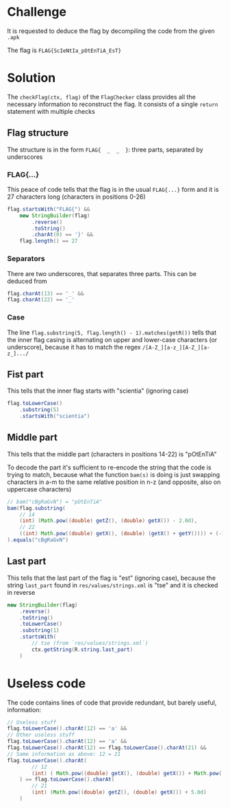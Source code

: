 # Challenge
It is requested to deduce the flag by decompiling the code from the given `.apk`

The flag is `FLAG{ScIeNtIa_pOtEnTiA_EsT}`

# Solution
The `checkFlag(ctx, flag)` of the `FlagChecker` class provides all the necessary information to reconstruct the flag.
It consists of a single `return` statement with multiple checks

## Flag structure
The structure is in the form `FLAG{  _  _  }`: three parts, separated by underscores

### FLAG{...}
This peace of code tells that the flag is in the usual `FLAG{...}` form and it is 27 characters long (characters in positions 0-26)
```java
flag.startsWith("FLAG{") &&
    new StringBuilder(flag)
        .reverse()
        .toString()
        .charAt(0) == '}' &&
    flag.length() == 27
```

### Separators
There are two underscores, that separates three parts.
This can be deduced from
```java
flag.charAt(13) == '_' &&
flag.charAt(22) == '_'
```

### Case
The line `flag.substring(5, flag.length() - 1).matches(getR())` tells that the inner flag casing is alternating on upper and lower-case characters (or underscore), because it has to match the regex `/[A-Z_][a-z_][A-Z_][a-z_].../`

## Fist part
This tells that the inner flag starts with "scientia" (ignoring case)
```java
flag.toLowerCase()
    .substring(5)
    .startsWith("scientia")
```

## Middle part
This tells that the middle part (characters in positions 14-22) is "pOtEnTiA"

To decode the part it's sufficient to re-encode the string that the code is trying to match, because what the function `bam(s)` is doing is just swapping characters in a-m to the same relative position in n-z (and opposite, also on uppercase characters)
```java
// bam("cBgRaGvN") = "pOtEnTiA"
bam(flag.substring(
    // 14
    (int) (Math.pow((double) getZ(), (double) getX()) - 2.0d),
    // 22
    ((int) Math.pow((double) getX(), (double) (getX() + getY()))) + (-10))
).equals("cBgRaGvN")
```

## Last part
This tells that the last part of the flag is "est" (ignoring case), because the string `last_part` found in `res/values/strings.xml` is "tse" and it is checked in reverse
```java
new StringBuilder(flag)
    .reverse()
    .toString()
    .toLowerCase()
    .substring(1)
    .startsWith(
        // tse (from `res/values/strings.xml`)
        ctx.getString(R.string.last_part)
    )
```

# Useless code
The code contains lines of code that provide redundant, but barely useful, information:
```java
// Useless stuff
flag.toLowerCase().charAt(12) == 'a' &&
// Other useless stuff
flag.toLowerCase().charAt(12) == 'a' &&
flag.toLowerCase().charAt(12) == flag.toLowerCase().charAt(21) &&
// Same information as above: 12 = 21
flag.toLowerCase().charAt(
        // 12
        (int) ( Math.pow((double) getX(), (double) getX()) + Math.pow((double) getX(), (double) getY()))
    ) == flag.toLowerCase().charAt(
        // 21
        (int) (Math.pow((double) getZ(), (double) getX()) + 5.0d)
    )
```
